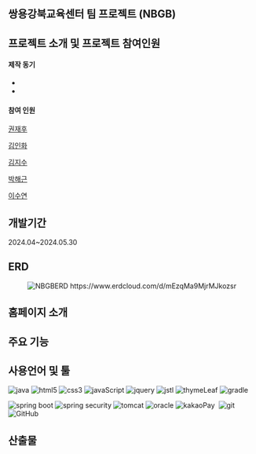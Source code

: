 ## 쌍용강북교육센터 팀 프로젝트 (NBGB)

## 프로젝트 소개 및 프로젝트 참여인원
  <h4>제작 동기</h4>
    
  *  
  
  * 
          
  <h4>참여 인원</h4>
  <p align="left">
    <a href="https://github.com/KwonJaeHoo">권재후</a>
  </p> 
  <p align="left">
    <a href="">김인화</a>
  </p> 
  <p align="left">
    <a href="">김지수</a>
  </p> 
  <p align="left">
    <a href="">박해근</a>
  </p>
  <p align="left">
    <a href="">이수연</a>
  </p>
  
## 개발기간

  <p align="left">
    <a>2024.04~2024.05.30</a>
  </p>

## ERD
  <p align="center">
    <img alt="NBGBERD" src="https://github.com/user-attachments/assets/a9ac0821-3c93-404f-8a9a-f163dcac7cd7"/>
    https://www.erdcloud.com/d/mEzqMa9MjrMJkozsr
  </p>

## 홈페이지 소개




  
## 주요 기능

      

## 사용언어 및 툴

<p align="left">
  <img alt="java" src="https://img.shields.io/badge/Java-ED8B00?style=for-the-badge&logo=openjdk&logoColor=white"/>
  <img alt="html5" src="https://img.shields.io/badge/HTML5-E34F26?style=for-the-badge&logo=html5&logoColor=white"/>
  <img alt="css3" src="https://img.shields.io/badge/css3-1572B6?style=for-the-badge&logo=css3&logoColor=white" />
  <img alt="javaScript" src="https://img.shields.io/badge/Java%20Script-F7DF1E?style=for-the-badge&logo=JavaScript&logoColor=white"/>
  <img alt="jquery" src="https://img.shields.io/badge/jQuery-0769AD?style=for-the-badge&logo=jquery&logoColor=white"/>
  
  <img alt="jstl" src="https://img.shields.io/badge/jstl-000000?style=for-the-badge&logo=jstl&logoColor=white" />
  <img alt="thymeLeaf" src="https://img.shields.io/badge/thymeleaf-005F0F?style=for-the-badge&logo=thymeleaf&logoColor=white" />
  <img alt="gradle" src="https://img.shields.io/badge/Gradle-02303A.svg?style=for-the-badge&logo=Gradle&logoColor=white"/>
</p>

<p align="left">
  <img alt="spring boot" src="https://img.shields.io/badge/Spring%20Boot-6DB33F?style=for-the-badge&logo=Spring%20Boot&logoColor=white"/>
  <img alt="spring security" src="https://img.shields.io/badge/Spring_Security-6DB33F?style=for-the-badge&logo=Spring-Security&logoColor=white"/>
  <img alt="tomcat" src="https://img.shields.io/badge/apache%20tomcat-F8DC75?style=for-the-badge&logo=apachetomcat&logoColor=white"/>
  <img alt="oracle" src="https://img.shields.io/badge/Oracle-F80000?style=for-the-badge&logo=oracle&logoColor=black"/>
  <img alt="kakaoPay" src="https://img.shields.io/badge/kakaoPay-FFCD00?style=for-the-badge&logo=kakao&logoColor=black"/>
  
  <img alt="" />
  
   <img alt="git" src="https://img.shields.io/badge/GIT-E44C30?style=for-the-badge&logo=git&logoColor=white"/>
   <img alt="GitHub" src="https://img.shields.io/badge/GitHub-100000?style=for-the-badge&logo=github&logoColor=white"/> 
</p>

## 산출물

